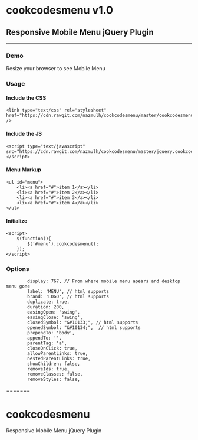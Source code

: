 # cookcodesmenu v1.0
## Responsive Mobile Menu jQuery Plugin
* * *
### Demo
Resize your browser to see Mobile Menu

### Usage

#### Include the CSS

	<link type="text/css" rel="stylesheet" href="https://cdn.rawgit.com/nazmulh/cookcodesmenu/master/cookcodesmenu.min.css" />


#### Include the JS
    
    <script type="text/javascript" src="https://cdn.rawgit.com/nazmulh/cookcodesmenu/master/jquery.cookcodesmenu.min.js"></script>


#### Menu Markup

    <ul id="menu">
        <li><a href="#">item 1</a></li>
        <li><a href="#">item 2</a></li>
        <li><a href="#">item 3</a></li>
        <li><a href="#">item 4</a></li>
    </ul>
    

#### Initialize

    <script>
        $(function(){
            $('#menu').cookcodesmenu();
        });
    </script>

### Options
            display: 767, // From where mobile menu apears and desktop  menu gone
 	        label: 'MENU', // html supports
	        brand: 'LOGO', // html supports
            duplicate: true,
            duration: 200,
            easingOpen: 'swing',
            easingClose: 'swing',
            closedSymbol: "&#10133;", // html supports
            openedSymbol: "&#10134;",  // html supports
            prependTo: 'body',
            appendTo: '',
            parentTag: 'a',
            closeOnClick: true,
            allowParentLinks: true,
            nestedParentLinks: true,
            showChildren: false,
            removeIds: true,
            removeClasses: false,
            removeStyles: false,

=======
# cookcodesmenu
Responsive Mobile Menu jQuery Plugin
